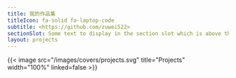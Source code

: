 ```yaml
---
title: 我的作品集
titleIcon: fa-solid fa-laptop-code
subtitle: <https://github.com/zuwei522>
sectionSlot: Some text to display in the section slot which is above the related articles list.
layout: projects
---
```


{{< image src="/images/covers/projects.svg" title="Projects" width="100%" linked=false >}}